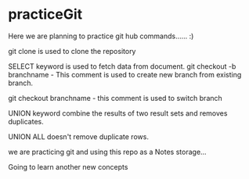 # practiceGit

Here we are planning to practice git hub commands...... :)

git clone is used to clone the repository

SELECT keyword is used to fetch data from document.
git checkout -b branchname - This comment is used to create new branch from existing branch.

git checkout branchname - this comment is used to switch branch 

UNION keyword combine the results of two result sets and removes duplicates.

UNION ALL doesn't remove duplicate rows.


we are practicing git and using this repo as a Notes storage...

Going to learn another new concepts